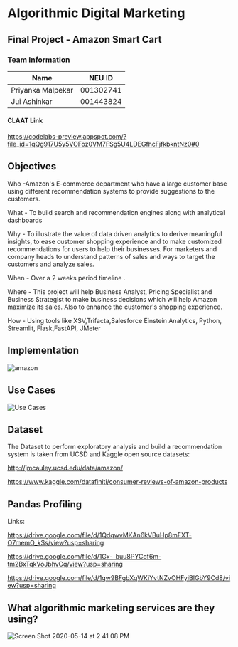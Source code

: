 # Algorithmic Digital Marketing

## Final Project - Amazon Smart Cart

### Team Information
| Name | NEU ID |
| --- | --- |
| Priyanka Malpekar | 001302741 |
| Jui Ashinkar |  001443824

#### CLAAT Link
https://codelabs-preview.appspot.com/?file_id=1qQg917U5y5VOFoz0VM7FSg5U4LDEGfhcFjfkbkntNz0#0

## Objectives


Who -Amazon's E-commerce department who have a large customer base using different recommendation systems to provide suggestions to the customers.

What - To build search and recommendation engines along with analytical dashboards

Why - To illustrate the value of data driven analytics to derive meaningful insights, to ease customer shopping experience and to make customized recommendations for users to help their businesses. For marketers and company heads to understand patterns of sales and ways to target the customers and analyze sales.

When - Over a 2 weeks period timeline .

Where - This project will help Business Analyst, Pricing Specialist and Business Strategist to make business decisions which will help Amazon maximize its sales. Also to enhance the customer's shopping experience.

How - Using tools like XSV,Trifacta,Salesforce Einstein Analytics, Python, Streamlit, Flask,FastAPI, JMeter

## Implementation

![amazon](https://user-images.githubusercontent.com/59594174/90303255-86f80900-de7a-11ea-8eaa-59b0c92bef48.jpg)

## Use Cases

![Use Cases](https://user-images.githubusercontent.com/59594174/90303278-b73fa780-de7a-11ea-98b5-4c8a73370a03.png)

## Dataset

The Dataset to perform exploratory analysis and build a recommendation system is taken from UCSD and Kaggle open source datasets:

http://jmcauley.ucsd.edu/data/amazon/

https://www.kaggle.com/datafiniti/consumer-reviews-of-amazon-products


## Pandas Profiling

Links:

https://drive.google.com/file/d/1QdqwvMKAn6kVBuHp8mFXT-O7memO_kSs/view?usp=sharing

https://drive.google.com/file/d/1Gx-_buu8PYCof6m-tm2BxTqkVoJbhvCq/view?usp=sharing

https://drive.google.com/file/d/1gw9BFgbXqWKiYvtNZvOHFyiBIGbY9Cd8/view?usp=sharing

## What algorithmic marketing services are they using?

![Screen Shot 2020-05-14 at 2 41 08 PM](https://user-images.githubusercontent.com/59594174/90303230-5617d400-de7a-11ea-9f5c-859fc002a272.png)




